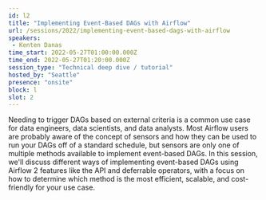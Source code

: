 ```yaml
---
id: l2
title: "Implementing Event-Based DAGs with Airflow"
url: /sessions/2022/implementing-event-based-dags-with-airflow
speakers:
 - Kenten Danas
time_start: 2022-05-27T01:00:00.000Z
time_end: 2022-05-27T01:20:00.000Z
session_type: "Technical deep dive / tutorial"
hosted_by: "Seattle"
presence: "onsite"
block: l
slot: 2
---
```


Needing to trigger DAGs based on external criteria is a common use case for data engineers, data scientists, and data analysts. Most Airflow users are probably aware of the concept of sensors and how they can be used to run your DAGs off of a standard schedule, but sensors are only one of multiple methods available to implement event-based DAGs. In this session, we'll discuss different ways of implementing event-based DAGs using Airflow 2 features like the API and deferrable operators, with a focus on how to determine which method is the most efficient, scalable, and cost-friendly for your use case.